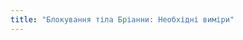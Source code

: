 ```yaml
---
title: "Блокування тіла Бріанни: Необхідні виміри"
---
```


<PatternMeasurements pattern='breanna' />
